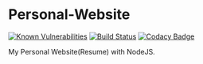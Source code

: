 # Personal-Website

[![Known Vulnerabilities](https://snyk.io/test/github/bacali95/personal-website/badge.svg)](https://snyk.io/test/github/bacali95/personal-website)
[![Build Status](https://travis-ci.org/bacali95/personal-website.svg?branch=master)](https://travis-ci.org/bacali95/personal-website)
[![Codacy Badge](https://api.codacy.com/project/badge/Grade/dcf19798ae9a48828f935ac9c1cba5e7)](https://app.codacy.com/app/bacali95/personal-website?utm_source=github.com&utm_medium=referral&utm_content=bacali95/personal-website&utm_campaign=Badge_Grade_Settings)

My Personal Website(Resume) with NodeJS.
